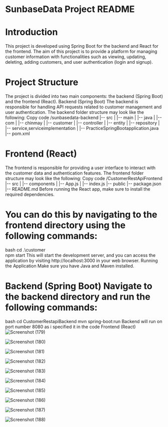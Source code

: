 
# SunbaseData Project README

# Introduction

This project is developed using Spring Boot for the backend and React for the frontend. The aim of this project is to provide a platform for managing customer information with functionalities such as viewing, updating, deleting, adding customers, and user authentication (login and signup).

# Project Structure

The project is divided into two main components: the backend (Spring Boot) and the frontend (React).
Backend (Spring Boot)
The backend is responsible for handling API requests related to customer management and user authentication. The backend folder structure may look like the following:
Copy code
/sunbasedata-backend
|-- src
|   |-- main
|       |-- java
|           |-- com
|               |-- chinmay
|                   |-- customer
|                       |-- controller
|                       |-- entity
|                       |-- repository
|                       |-- service,serviceimplementation
|                       |-- PracticeSpringBootapplication.java
|-- pom.xml

# Frontend (React)

The frontend is responsible for providing a user interface to interact with the customer data and authentication features. The frontend folder structure may look like the following:
Copy code
/CustomerRestApiFrontend
|-- src
|   |-- components
|   |-- App.js
|   |-- index.js
|-- public
|-- package.json
|-- README.md
Before running the React app, make sure to install the required dependencies. 

# You can do this by navigating to the frontend directory using the following commands:
bash
cd .\customer\
npm start 
This will start the development server, and you can access the application by visiting http://localhost:3000 in your web browser.
Running the Application Make sure you have Java and Maven installed. 

# Backend (Spring Boot)  Navigate to the backend directory and run the following commands:
bash
cd CustomerRestapiBackend
mvn spring-boot:run
Backend will run on port number 8080 as i specified it in the code 
Frontend (React)
![Screenshot (179)](https://github.com/chinmay0703/SunbaseData/assets/121102640/f5a895b6-fa19-414c-8e0e-017549ff5381)

![Screenshot (180)](https://github.com/chinmay0703/SunbaseData/assets/121102640/b1945638-31c7-45a8-8f7d-9a6736e35849)

![Screenshot (181)](https://github.com/chinmay0703/SunbaseData/assets/121102640/ca598f75-e7a8-475f-8a6a-04da079e0ce3)

![Screenshot (182)](https://github.com/chinmay0703/SunbaseData/assets/121102640/d98ae6e8-2154-4078-b0af-2c40225ee524)

![Screenshot (183)](https://github.com/chinmay0703/SunbaseData/assets/121102640/9be9b994-5ee1-4dde-957d-1bc3f0991268)

![Screenshot (184)](https://github.com/chinmay0703/SunbaseData/assets/121102640/11e9c0b9-ec85-4fb6-bf44-fdaf204d9bcb)

![Screenshot (185)](https://github.com/chinmay0703/SunbaseData/assets/121102640/0e1aa47b-e83c-4643-a2fd-5f55fbfaffb6)


![Screenshot (186)](https://github.com/chinmay0703/SunbaseData/assets/121102640/41136c47-0cf6-440f-8391-b96a1ef8cdf1)


![Screenshot (187)](https://github.com/chinmay0703/SunbaseData/assets/121102640/65dbbc1a-acb8-4fc8-ae83-d989970c9c83)


![Screenshot (188)](https://github.com/chinmay0703/SunbaseData/assets/121102640/6f4710ba-0e6b-4876-b746-913ddaba13b5)






